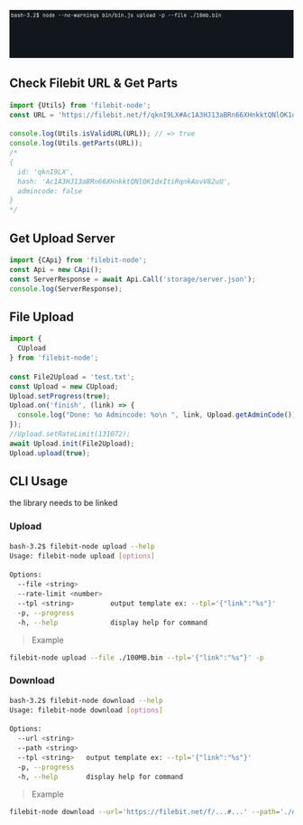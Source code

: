 ![](img/shell.gif)

## Check Filebit URL & Get Parts
```javascript
import {Utils} from 'filebit-node';
const URL = 'https://filebit.net/f/qknI9LX#Ac1A3HJ13aBRn66XHnkktQNlOK1dxItiRqnkAovV82uU';

console.log(Utils.isValidURL(URL)); // => true
console.log(Utils.getParts(URL));
/*
{
  id: 'qknI9LX',
  hash: 'Ac1A3HJ13aBRn66XHnkktQNlOK1dxItiRqnkAovV82uU',
  admincode: false
}
*/
```

## Get Upload Server
```javascript
import {CApi} from 'filebit-node';
const Api = new CApi();
const ServerResponse = await Api.Call('storage/server.json');
console.log(ServerResponse);
```

## File Upload
```javascript
import {
  CUpload
} from 'filebit-node';

const File2Upload = 'test.txt';
const Upload = new CUpload;
Upload.setProgress(true);
Upload.on('finish', (link) => {
  console.log("Done: %o Admincode: %o\n ", link, Upload.getAdminCode())
});
//Upload.setRateLimit(131072);
await Upload.init(File2Upload);
Upload.upload(true);
```

## CLI Usage
the library needs to be linked
### Upload
```bash
bash-3.2$ filebit-node upload --help
Usage: filebit-node upload [options]

Options:
  --file <string>
  --rate-limit <number>
  --tpl <string>         output template ex: --tpl='{"link":"%s"}'
  -p, --progress
  -h, --help             display help for command
```
> Example
```bash
filebit-node upload --file ./100MB.bin --tpl='{"link":"%s"}' -p
```


### Download
```bash
bash-3.2$ filebit-node download --help
Usage: filebit-node download [options]

Options:
  --url <string>
  --path <string>
  --tpl <string>   output template ex: --tpl='{"link":"%s"}'
  -p, --progress
  -h, --help       display help for command
```
> Example
```bash
filebit-node download --url='https://filebit.net/f/...#...' --path='./downloaded.bin' -p --tpl='{"path":"%s"}'
```
